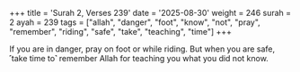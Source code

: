 +++
title = 'Surah 2, Verses 239'
date = '2025-08-30'
weight = 246
surah = 2
ayah = 239
tags = ["allah", "danger", "foot", "know", "not", "pray", "remember", "riding", "safe", "take", "teaching", "time"]
+++

If you are in danger, pray on foot or while riding. But when you are safe, ˹take time to˺ remember Allah for teaching you what you did not know.